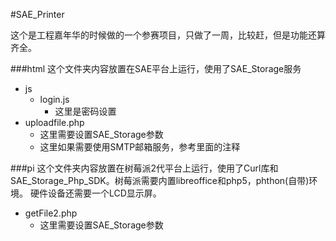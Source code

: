 #SAE_Printer

这个是工程嘉年华的时候做的一个参赛项目，只做了一周，比较赶，但是功能还算齐全。

###html
这个文件夹内容放置在SAE平台上运行，使用了SAE_Storage服务

- js
	- login.js
		- 这里是密码设置
- uploadfile.php
	- 这里需要设置SAE_Storage参数
	- 这里如果需要使用SMTP邮箱服务，参考里面的注释

###pi
这个文件夹内容放置在树莓派2代平台上运行，使用了Curl库和SAE_Storage_Php_SDK。树莓派需要内置libreoffice和php5，phthon(自带)环境。
硬件设备还需要一个LCD显示屏。

- getFile2.php
	- 这里需要设置SAE_Storage参数